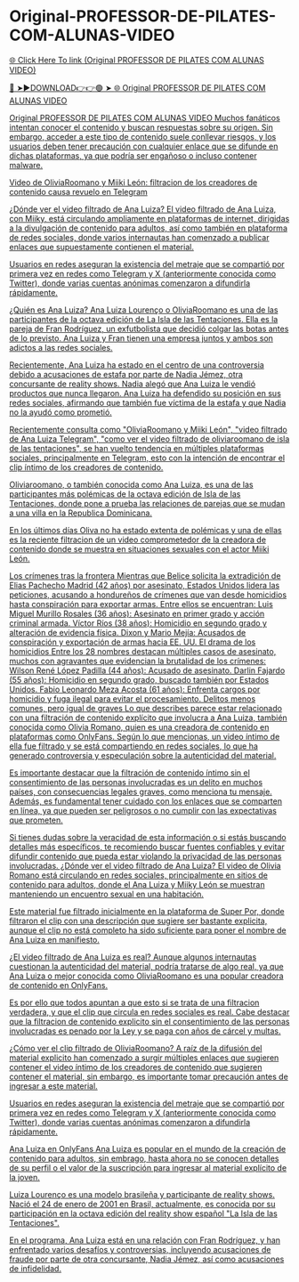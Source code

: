 # Original-PROFESSOR-DE-PILATES-COM-ALUNAS-VIDEO

<a href="https://jovlex.cfd/ghujikj"> 🌐 Click Here To link (Original PROFESSOR DE PILATES COM ALUNAS VIDEO)

🔴 ➤►DOWNLOAD👉👉🟢 ➤  <a href="https://jovlex.cfd/ghujikj"> 🌐 Original PROFESSOR DE PILATES COM ALUNAS VIDEO

Original PROFESSOR DE PILATES COM ALUNAS VIDEO
Muchos fanáticos intentan conocer el contenido y buscan respuestas sobre su origen. Sin embargo, acceder a este tipo de contenido suele conllevar riesgos, y los usuarios deben tener precaución con cualquier enlace que se difunde en dichas plataformas, ya que podría ser engañoso o incluso contener malware.

Video de OliviaRoomano y Miiki León: filtracion de los creadores de contenido causa revuelo en Telegram

¿Dónde ver el video filtrado de Ana Luiza? El video filtrado de Ana Luiza, con Miiky, está circulando ampliamente en plataformas de internet, dirigidas a la divulgación de contenido para adultos, así como también en plataforma de redes sociales, donde varios internautas han comenzado a publicar enlaces que supuestamente contienen el material.

Usuarios en redes aseguran la existencia del metraje que se compartió por primera vez en redes como Telegram y X (anteriormente conocida como Twitter), donde varias cuentas anónimas comenzaron a difundirla rápidamente.

¿Quién es Ana Luiza? Ana Luiza Lourenço o OliviaRoomano es una de las participantes de la octava edición de La Isla de las Tentaciones. Ella es la pareja de Fran Rodríguez, un exfutbolista que decidió colgar las botas antes de lo previsto. Ana Luiza y Fran tienen una empresa juntos y ambos son adictos a las redes sociales.

Recientemente, Ana Luiza ha estado en el centro de una controversia debido a acusaciones de estafa por parte de Nadia Jémez, otra concursante de reality shows. Nadia alegó que Ana Luiza le vendió productos que nunca llegaron. Ana Luiza ha defendido su posición en sus redes sociales, afirmando que también fue víctima de la estafa y que Nadia no la ayudó como prometió.

Recientemente consulta como "OliviaRoomano y Miiki León", "video filtrado de Ana Luiza Telegram", "como ver el video filtrado de oliviaroomano de isla de las tentaciones", se han vuelto tendencia en múltiples plataformas sociales, principalmente en Telegram, esto con la intención de encontrar el clip íntimo de los creadores de contenido.

Oliviaroomano, o también conocida como Ana Luiza, es una de las participantes más polémicas de la octava edición de Isla de las Tentaciones, donde pone a prueba las relaciones de parejas que se mudan a una villa en la Republica Dominicana.

En los últimos días Oliva no ha estado extenta de polémicas y una de ellas es la reciente filtracion de un video comprometedor de la creadora de contenido donde se muestra en situaciones sexuales con el actor Miiki León.

Los crímenes tras la frontera Mientras que Belice solicita la extradición de Elias Pachecho Madrid (42 años) por asesinato, Estados Unidos lidera las peticiones, acusando a hondureños de crímenes que van desde homicidios hasta conspiración para exportar armas. Entre ellos se encuentran: Luis Miguel Murillo Rosales (36 años): Asesinato en primer grado y acción criminal armada. Víctor Ríos (38 años): Homicidio en segundo grado y alteración de evidencia física. Dixon y Mario Mejía: Acusados de conspiración y exportación de armas hacia EE. UU. El drama de los homicidios Entre los 28 nombres destacan múltiples casos de asesinato, muchos con agravantes que evidencian la brutalidad de los crímenes: Wilson René López Padilla (44 años): Acusado de asesinato. Darlin Fajardo (55 años): Homicidio en segundo grado, buscado también por Estados Unidos. Fabio Leonardo Meza Acosta (61 años): Enfrenta cargos por homicidio y fuga ilegal para evitar el procesamiento. Delitos menos comunes, pero igual de graves Lo que describes parece estar relacionado con una filtración de contenido explícito que involucra a Ana Luiza, también conocida como Olivia Romano, quien es una creadora de contenido en plataformas como OnlyFans. Según lo que mencionas, un video íntimo de ella fue filtrado y se está compartiendo en redes sociales, lo que ha generado controversia y especulación sobre la autenticidad del material.

Es importante destacar que la filtración de contenido íntimo sin el consentimiento de las personas involucradas es un delito en muchos países, con consecuencias legales graves, como menciona tu mensaje. Además, es fundamental tener cuidado con los enlaces que se comparten en línea, ya que pueden ser peligrosos o no cumplir con las expectativas que prometen.

Si tienes dudas sobre la veracidad de esta información o si estás buscando detalles más específicos, te recomiendo buscar fuentes confiables y evitar difundir contenido que pueda estar violando la privacidad de las personas involucradas. ¿Dónde ver el video filtrado de Ana Luiza? El video de Olivia Romano está circulando en redes sociales, principalmente en sitios de contenido para adultos, donde el Ana Luiza y Miiky León se muestran manteniendo un encuentro sexual en una habitación.

Este material fue filtrado inicialmente en la plataforma de Super Por, donde filtraron el clip con una descripción que sugiere ser bastante explicita, aunque el clip no está completo ha sido suficiente para poner el nombre de Ana Luiza en manifiesto.

¿El video filtrado de Ana Luiza es real? Aunque algunos internautas cuestionan la autenticidad del material, podría tratarse de algo real, ya que Ana Luiza o mejor conocida como OliviaRoomano es una popular creadora de contenido en OnlyFans.

Es por ello que todos apuntan a que esto si se trata de una filtracion verdadera, y que el clip que circula en redes sociales es real. Cabe destacar que la filtracion de contenido explicito sin el consentimiento de las personas involucradas es penado por la Ley y se paga con años de cárcel y multas.

¿Cómo ver el clip filtrado de OliviaRoomano? A raíz de la difusión del material explicito han comenzado a surgir múltiples enlaces que sugieren contener el video íntimo de los creadores de contenido que sugieren contener el material, sin embargo, es importante tomar precaución antes de ingresar a este material.

Usuarios en redes aseguran la existencia del metraje que se compartió por primera vez en redes como Telegram y X (anteriormente conocida como Twitter), donde varias cuentas anónimas comenzaron a difundirla rápidamente.

Ana Luiza en OnlyFans Ana Luiza es popular en el mundo de la creación de contenido para adultos, sin embrago, hasta ahora no se conocen detalles de su perfil o el valor de la suscripción para ingresar al material explícito de la joven.

Luiza Lourenço es una modelo brasileña y participante de reality shows. Nació el 24 de enero de 2001 en Brasil, actualmente, es conocida por su participación en la octava edición del reality show español "La Isla de las Tentaciones".

En el programa, Ana Luiza está en una relación con Fran Rodríguez, y han enfrentado varios desafíos y controversias, incluyendo acusaciones de fraude por parte de otra concursante, Nadia Jémez, así como acusaciones de infidelidad.
